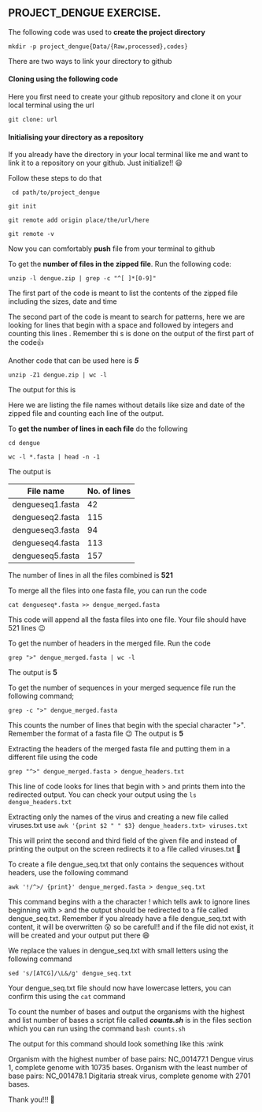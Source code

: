 ## PROJECT_DENGUE EXERCISE.

The following code was used to **create the project directory**

`mkdir -p project_dengue{Data/{Raw,processed},codes}`

There are two ways to link your directory  to github

 #### Cloning using the following code

 Here you first need to create your github repository and clone it on your local terminal using the url

`git clone: url`

#### Initialising your directory as a repository
If you already have the directory in your local terminal like me and want to link it to a repository on your github. Just initialize!! 😃

Follow these steps to do that 

```
 cd path/to/project_dengue

git init 

git remote add origin place/the/url/here

git remote -v

```

Now you can comfortably **push** file from your terminal to github

To get the **number of files in the zipped file**. Run the following code:

`unzip -l dengue.zip | grep -c "^[ ]*[0-9]" `

The first part of the code is meant to list the contents of the zipped file including the sizes, date and time 

The second part of the code is meant to search for patterns, here we are looking for lines that begin with a space and followed by integers and counting this lines . Remember thi s is done on the output of the first part of the code👍

Another code that can be used here is   **_5_**

`unzip -Z1 dengue.zip | wc -l`

The output for this is 

Here we are listing the file names without details like size and date of the zipped file and counting each line of the output.

To **get the number of lines in each file** do the following

```
cd dengue

wc -l *.fasta | head -n -1

```

The output is 

| File name | No. of lines|
|------------|------------|
|dengueseq1.fasta| 42|
|dengueseq2.fasta| 115|
|dengueseq3.fasta| 94|
|dengueseq4.fasta|113|
|dengueseq5.fasta|157|

The number of lines in all the files combined is **521**

To merge all the files into one fasta file, you can run the code 

`cat dengueseq*.fasta >> dengue_merged.fasta`

This code will append all the fasta files into one file. Your file should have 521 lines 😉

To get the number of headers in the merged file. Run the code

`grep ">" dengue_merged.fasta | wc -l`

The output is **5**

To get the number of sequences in your merged sequence file run the following command;

`grep -c ">" dengue_merged.fasta`

This counts the number of lines that begin with the special character ">". Remember the format of a fasta file 😉 The output is **5**

Extracting the headers of the merged fasta file and putting them in a different file using the code

`grep "^>" dengue_merged.fasta > dengue_headers.txt`

This line of code looks for lines that begin with > and prints them into the redirected output. You can check your output using the 
`ls dengue_headers.txt` 

Extracting only the names of the virus and creating a new file called viruses.txt use
`awk '{print $2 " " $3} dengue_headers.txt> viruses.txt`

This will print the second and third field of the given file and instead of printing the output on the screen redirects it to a file called viruses.txt 👏

To create a file dengue_seq.txt that only contains the sequences without headers, use the following command

`awk '!/^>/ {print}' dengue_merged.fasta > dengue_seq.txt`

This command begins with a the character ! which tells awk to ignore lines beginning with >  and the output should be redirected to a file called dengue_seq.txt. Remember if you  already have a file dengue_seq.txt with content, it will be overwritten 😲 so be careful!! and if the file did not exist, it will be created and your output put there 😄

We replace the values in dengue_seq.txt with small letters using the following command

`sed 's/[ATCG]/\L&/g' dengue_seq.txt`

Your dengue_seq.txt file should now have lowercase letters, you can confirm this using the `cat` command

To count the number of bases and output the organisms with the highest and list number of bases a script file called **_counts.sh_** is in the files section which you can run using the command `bash counts.sh`

The output for this command should look something like this :wink

Organism with the highest number of base pairs: NC_001477.1 Dengue virus 1, complete genome with 10735 bases.
Organism with the least number of base pairs: NC_001478.1 Digitaria streak virus, complete genome with 2701 bases.

Thank you!!! 👋









